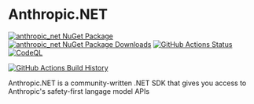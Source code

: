 # Anthropic.NET

[![anthropic_net NuGet Package](https://img.shields.io/nuget/v/anthropic.net.svg)](https://www.nuget.org/packages/anthropic.net/) [![anthropic_net NuGet Package Downloads](https://img.shields.io/nuget/dt/anthropic.net)](https://www.nuget.org/packages/anthropic.net) [![GitHub Actions Status](https://github.com/tinonetic/anthropic.net/workflows/Build/badge.svg?branch=main)](https://github.com/tinonetic/anthropic.net/actions) [![CodeQL](https://github.com/marcominerva/ChatGptNet/actions/workflows/codeql.yml/badge.svg)](https://github.com/marcominerva/ChatGptNet/actions/workflows/codeql.yml)

[![GitHub Actions Build History](https://buildstats.info/github/chart/tinonetic/anthropic.net?branch=main&includeBuildsFromPullRequest=false)](https://github.com/tinonetic/anthropic.net/actions)


Anthropic.NET is a community-written .NET SDK that gives you access to Anthropic's safety-first langage model APIs


